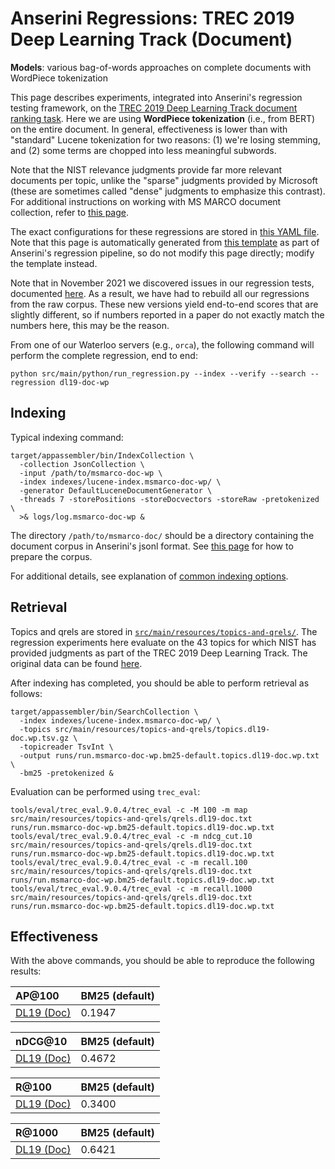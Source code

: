 # Anserini Regressions: TREC 2019 Deep Learning Track (Document)

**Models**: various bag-of-words approaches on complete documents with WordPiece tokenization

This page describes experiments, integrated into Anserini's regression testing framework, on the [TREC 2019 Deep Learning Track document ranking task](https://trec.nist.gov/data/deep2019.html).
Here we are using **WordPiece tokenization** (i.e., from BERT) on the entire document.
In general, effectiveness is lower than with "standard" Lucene tokenization for two reasons: (1) we're losing stemming, and (2) some terms are chopped into less meaningful subwords.

Note that the NIST relevance judgments provide far more relevant documents per topic, unlike the "sparse" judgments provided by Microsoft (these are sometimes called "dense" judgments to emphasize this contrast).
For additional instructions on working with MS MARCO document collection, refer to [this page](experiments-msmarco-doc.md).

The exact configurations for these regressions are stored in [this YAML file](../src/main/resources/regression/dl19-doc-wp.yaml).
Note that this page is automatically generated from [this template](../src/main/resources/docgen/templates/dl19-doc-wp.template) as part of Anserini's regression pipeline, so do not modify this page directly; modify the template instead.

Note that in November 2021 we discovered issues in our regression tests, documented [here](experiments-msmarco-doc-doc2query-details.md).
As a result, we have had to rebuild all our regressions from the raw corpus.
These new versions yield end-to-end scores that are slightly different, so if numbers reported in a paper do not exactly match the numbers here, this may be the reason.

From one of our Waterloo servers (e.g., `orca`), the following command will perform the complete regression, end to end:

```
python src/main/python/run_regression.py --index --verify --search --regression dl19-doc-wp
```

## Indexing

Typical indexing command:

```
target/appassembler/bin/IndexCollection \
  -collection JsonCollection \
  -input /path/to/msmarco-doc-wp \
  -index indexes/lucene-index.msmarco-doc-wp/ \
  -generator DefaultLuceneDocumentGenerator \
  -threads 7 -storePositions -storeDocvectors -storeRaw -pretokenized \
  >& logs/log.msmarco-doc-wp &
```

The directory `/path/to/msmarco-doc/` should be a directory containing the document corpus in Anserini's jsonl format.
See [this page](experiments-msmarco-doc-doc2query-details.md) for how to prepare the corpus.

For additional details, see explanation of [common indexing options](common-indexing-options.md).

## Retrieval

Topics and qrels are stored in [`src/main/resources/topics-and-qrels/`](../src/main/resources/topics-and-qrels/).
The regression experiments here evaluate on the 43 topics for which NIST has provided judgments as part of the TREC 2019 Deep Learning Track.
The original data can be found [here](https://trec.nist.gov/data/deep2019.html).

After indexing has completed, you should be able to perform retrieval as follows:

```
target/appassembler/bin/SearchCollection \
  -index indexes/lucene-index.msmarco-doc-wp/ \
  -topics src/main/resources/topics-and-qrels/topics.dl19-doc.wp.tsv.gz \
  -topicreader TsvInt \
  -output runs/run.msmarco-doc-wp.bm25-default.topics.dl19-doc.wp.txt \
  -bm25 -pretokenized &
```

Evaluation can be performed using `trec_eval`:

```
tools/eval/trec_eval.9.0.4/trec_eval -c -M 100 -m map src/main/resources/topics-and-qrels/qrels.dl19-doc.txt runs/run.msmarco-doc-wp.bm25-default.topics.dl19-doc.wp.txt
tools/eval/trec_eval.9.0.4/trec_eval -c -m ndcg_cut.10 src/main/resources/topics-and-qrels/qrels.dl19-doc.txt runs/run.msmarco-doc-wp.bm25-default.topics.dl19-doc.wp.txt
tools/eval/trec_eval.9.0.4/trec_eval -c -m recall.100 src/main/resources/topics-and-qrels/qrels.dl19-doc.txt runs/run.msmarco-doc-wp.bm25-default.topics.dl19-doc.wp.txt
tools/eval/trec_eval.9.0.4/trec_eval -c -m recall.1000 src/main/resources/topics-and-qrels/qrels.dl19-doc.txt runs/run.msmarco-doc-wp.bm25-default.topics.dl19-doc.wp.txt
```

## Effectiveness

With the above commands, you should be able to reproduce the following results:

| AP@100                                                                                                       | BM25 (default)|
|:-------------------------------------------------------------------------------------------------------------|-----------|
| [DL19 (Doc)](https://trec.nist.gov/data/deep2019.html)                                                       | 0.1947    |


| nDCG@10                                                                                                      | BM25 (default)|
|:-------------------------------------------------------------------------------------------------------------|-----------|
| [DL19 (Doc)](https://trec.nist.gov/data/deep2019.html)                                                       | 0.4672    |


| R@100                                                                                                        | BM25 (default)|
|:-------------------------------------------------------------------------------------------------------------|-----------|
| [DL19 (Doc)](https://trec.nist.gov/data/deep2019.html)                                                       | 0.3400    |


| R@1000                                                                                                       | BM25 (default)|
|:-------------------------------------------------------------------------------------------------------------|-----------|
| [DL19 (Doc)](https://trec.nist.gov/data/deep2019.html)                                                       | 0.6421    |
